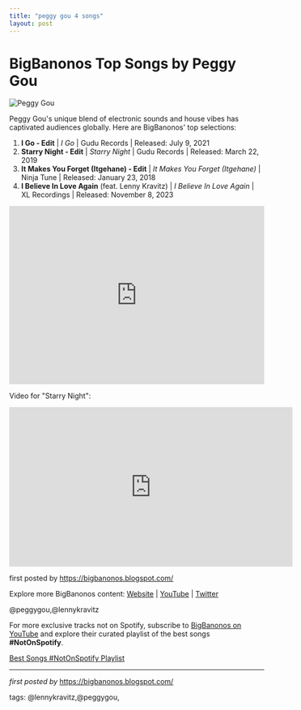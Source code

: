 ```yaml
---
title: "peggy gou 4 songs"
layout: post
---
```

<h1>BigBanonos Top Songs by Peggy Gou</h1>
<img src="https://thefader-res.cloudinary.com/private_images/w_640,c_limit,f_auto,q_auto:eco/peggy-gou-it-goes-like-nanana_ynaqvj/peggy-gou-debut-album-it-goes-like-nanana.jpg" alt="Peggy Gou"> <p>Peggy Gou's unique blend of electronic sounds and house vibes has captivated audiences globally. Here are BigBanonos' top selections:</p> <ol> <li><strong>I Go - Edit</strong> | <em>I Go</em> | Gudu Records | Released: July 9, 2021</li> <li><strong>Starry Night - Edit</strong> | <em>Starry Night</em> | Gudu Records | Released: March 22, 2019</li> <li><strong>It Makes You Forget (Itgehane) - Edit</strong> | <em>It Makes You Forget (Itgehane)</em> | Ninja Tune | Released: January 23, 2018</li> <li><strong>I Believe In Love Again</strong> (feat. Lenny Kravitz) | <em>I Believe In Love Again</em> | XL Recordings | Released: November 8, 2023</li>
</ol> <div> <iframe src="https://open.spotify.com/embed/playlist/5cX712xc4o8iqzPXt1tP3L?utm_source=generator" width="100%" height="352" frameborder="0" allow="autoplay; clipboard-write; encrypted-media; fullscreen; picture-in-picture" loading="lazy"></iframe>
</div> <p>Video for "Starry Night":</p>
<div> <iframe allow="accelerometer; autoplay; encrypted-media; gyroscope; picture-in-picture" allowfullscreen="" frameborder="0" height="315" src="https://www.youtube.com/embed/videoseries?list=PLtuNtuTatqI346f8B58CGEhTGOWGcgEP8" width="560"></iframe>
</div> <p>first posted by <a href="https://bigbanonos.blogspot.com/">https://bigbanonos.blogspot.com/</a></p> <div> <p>Explore more BigBanonos content: <a href="https://bigbanonos.blogspot.com/">Website</a> | <a href="https://www.youtube.com/@BigBanonos">YouTube</a> | <a href="https://x.com/bigbanonos">Twitter</a></p>
</div> <!-- Tags -->
<p>@peggygou,@lennykravitz</p>


<!--Subscribe and Playlist Links-->
<div>
    <p>For more exclusive tracks not on Spotify, subscribe to <a href="https://www.youtube.com/@BigBanonos" target="_blank">BigBanonos on YouTube</a> and explore their curated playlist of the best songs <strong>#NotOnSpotify</strong>.</p>
    <p><a href="https://www.youtube.com/playlist?list=PLtuNtuTatqI0kFahUCbtbfenC_ET5O_tr" target="_blank">Best Songs #NotOnSpotify Playlist<br /></a></p></div>

<hr />

<p><em>first posted by</em> <a href="https://bigbanonos.blogspot.com/" rel="noopener" target="_new">https://bigbanonos.blogspot.com/</a></p>

<p>tags: @lennykravitz,@peggygou,</p>
